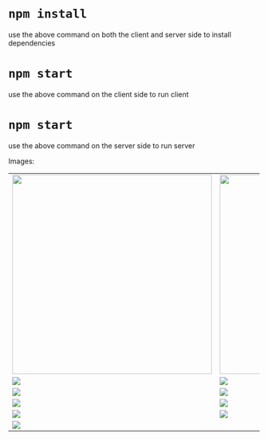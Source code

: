 # `npm install`
use the above command on both the client and server side to install dependencies

# `npm start`
use the above command on the client side to run client 

# `npm start`
use the above command on the server side to run server 

Images:
<table>
 <tr>
  <td><img src="![Capture](https://user-images.githubusercontent.com/105050632/169299984-6cef98e2-cafb-44b5-a97d-1c152c6a3827.PNG)" width="400px"/></td>
<td><img src="![Capture1](https://user-images.githubusercontent.com/105050632/169299991-635b5f76-debd-4b38-a531-5e386da438b6.PNG)" width="400px"/></td>
 </tr>
 <tr>
<td><img src="![Capture2](https://user-images.githubusercontent.com/105050632/169299992-8c787d88-5a4d-4ec2-b944-a0cee5e22a18.PNG)" /></td>
<td><img src="![Capture3](https://user-images.githubusercontent.com/105050632/169299998-bd006079-f308-4808-9df1-4c8c2340abea.PNG)" /></td>
 </tr>
 <tr>
<td><img src="![Capture4](https://user-images.githubusercontent.com/105050632/169300000-95d299af-441b-442d-be90-264c7273b79e.PNG)" /></td>
<td><img src="![Capture5](https://user-images.githubusercontent.com/105050632/169300008-0fe7a165-641a-4ff8-b9fc-38a202801708.PNG)" /></td>
 </tr>
 <tr>
<td><img src="![Capture6](https://user-images.githubusercontent.com/105050632/169300012-defe7cc7-6240-427d-85ef-a29a29a452b0.PNG)" /></td>
<td><img src="![Capture7](https://user-images.githubusercontent.com/105050632/169300014-155ea088-36ae-41ad-991a-7078994fef80.PNG)" /></td>
 </tr>
 <tr>
<td><img src="![Capture8](https://user-images.githubusercontent.com/105050632/169300017-7481b220-a94d-48f7-b1af-2f38015e660c.PNG)" /></td>
<td><img src="![Capture9](https://user-images.githubusercontent.com/105050632/169300019-1b5543cf-9945-4c8f-9d45-fabc53f8dbe2.PNG)" /></td>
  </tr>
 <tr>
<td><img src="![Capture10](https://user-images.githubusercontent.com/105050632/169300507-bffda601-a424-4f5c-8e10-4948cb4c7461.PNG)" /></td>
 <td></td>
 </tr>
 </table>

